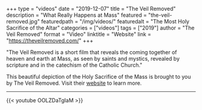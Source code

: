 +++
type = "videos"
date = "2019-12-07"
title = "The Veil Removed"
description = "What Really Happens at Mass"
featured = "the-veil-removed.jpg"
featuredpath = "/img/videos/"
featuredalt = "The Most Holy Sacrifice of the Altar"
categories = ["videos"]
tags = ["2019"]
author = "The Veil Removed"
format = "Video"
linktitle = "Website"
link = "https://theveilremoved.com/"
+++

"The Veil Removed is a short film that reveals the coming together of heaven and earth at Mass, as seen by saints and mystics, revealed by scripture and in the catechism of the Catholic Church."

This beautiful depiction of the Holy Sacrifice of the Mass is brought to you by The Veil Removed. Visit their [website](https://theveilremoved.com/) to learn more.

---

{{< youtube OOLZDaTgIaM >}}

